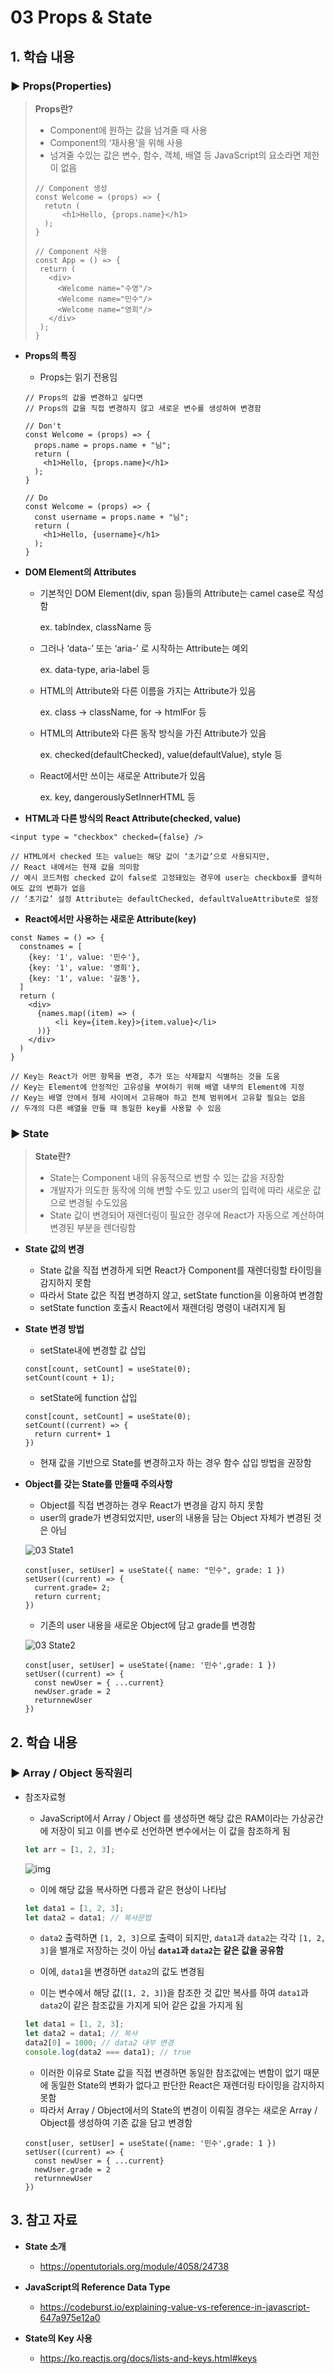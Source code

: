 # 03 Props & State

## 1. 학습 내용

### ▶ Props(Properties)

> **Props란?**
>
> - Component에 원하는 값을 넘겨줄 때 사용
> - Component의 ‘재사용’을 위해 사용
> - 넘겨줄 수있는 값은 변수, 함수, 객체, 배열 등 JavaScript의 요소라면 제한이 없음
>
> ```react
> // Component 생성
> const Welcome = (props) => {
> 	retutn (
> 		<h1>Hello, {props.name}</h1>
> 	);
> }
>
> // Component 사용
> const App = () => {
>  return (
>    <div>
>      <Welcome name="수영"/>
>      <Welcome name="민수"/>
>      <Welcome name="영희"/>
>    </div>
>  );
> }
> ```

- **Props의 특징**

  - Props는 읽기 전용임

  ```react
  // Props의 값을 변경하고 싶다면
  // Props의 값을 직접 변경하지 않고 새로운 변수를 생성하여 변경함

  // Don't
  const Welcome = (props) => {
    props.name = props.name + "님";
    return (
      <h1>Hello, {props.name}</h1>
    );
  }

  // Do
  const Welcome = (props) => {
    const username = props.name + "님";
    return (
      <h1>Hello, {username}</h1>
    );
  }
  ```

- **DOM Element의 Attributes**

  - 기본적인 DOM Element(div, span 등)들의 Attribute는 camel case로 작성함

    ex. tabIndex, className 등

  - 그러나 ‘data-’ 또는 ‘aria-’ 로 시작하는 Attribute는 예외

    ex. data-type, aria-label 등

  - HTML의 Attribute와 다른 이름을 가지는 Attribute가 있음

    ex. class → className, for → htmlFor 등

  - HTML의 Attribute와 다른 동작 방식을 가진 Attribute가 있음

    ex. checked(defaultChecked), value(defaultValue), style 등

  - React에서만 쓰이는 새로운 Attribute가 있음

    ex. key, dangerouslySetInnerHTML 등

- **HTML과 다른 방식의 React Attribute(checked, value)**

```react
<input type = "checkbox" checked={false} />

// HTML에서 checked 또는 value는 해당 값이 ‘초기값’으로 사용되지만,
// React 내에서는 현재 값을 의미함
// 예시 코드처럼 checked 값이 false로 고정돼있는 경우에 user는 checkbox를 클릭하여도 값의 변화가 없음
// ‘초기값’ 설정 Attribute는 defaultChecked, defaultValueAttribute로 설정
```

- **React에서만 사용하는 새로운 Attribute(key)**

```react
const Names = () => {
  constnames = [
    {key: '1', value: '민수'},
    {key: '1', value: '영희'},
    {key: '1', value: '길동'},
  ]
  return (
    <div>
      {names.map((item) => (
          <li key={item.key}>{item.value}</li>
      ))}
    </div>
  )
}

// Key는 React가 어떤 항목을 변경, 추가 또는 삭제할지 식별하는 것을 도움
// Key는 Element에 안정적인 고유성을 부여하기 위해 배열 내부의 Element에 지정
// Key는 배열 안에서 형제 사이에서 고유해야 하고 전체 범위에서 고유할 필요는 없음
// 두개의 다른 배열을 만들 때 동일한 key를 사용할 수 있음
```

### ▶ State

> **State란?**
>
> - State는 Component 내의 유동적으로 변할 수 있는 값을 저장함
> - 개발자가 의도한 동작에 의해 변할 수도 있고 user의 입력에 따라 새로운 값으로 변경될 수도있음
> - State 값이 변경되어 재렌더링이 필요한 경우에 React가 자동으로 계산하여 변경된 부분을 렌더링함

- **State 값의 변경**

  - State 값을 직접 변경하게 되면 React가 Component를 재렌더링할 타이밍을 감지하지 못함
  - 따라서 State 값은 직접 변경하지 않고, setState function을 이용하여 변경함
  - setState function 호출시 React에서 재렌더링 명령이 내려지게 됨

- **State 변경 방법**

  - setState내에 변경할 값 삽입

  ```react
  const[count, setCount] = useState(0);
  setCount(count + 1);
  ```

  - setState에 function 삽입

  ```react
  const[count, setCount] = useState(0);
  setCount((current) => {
    return current+ 1
  })
  ```

  - 현재 값을 기반으로 State를 변경하고자 하는 경우 함수 삽입 방법을 권장함

- **Object를 갖는 State를 만들때 주의사항**

  - Object를 직접 변경하는 경우 React가 변경을 감지 하지 못함
  - user의 grade가 변경되었지만, user의 내용을 담는 Object 자체가 변경된 것은 아님

  ![03 State1](https://user-images.githubusercontent.com/46704032/182531437-f6ca2134-0c7d-4bb8-b09d-2043195c7715.png)

  ```react
  const[user, setUser] = useState({ name: "민수", grade: 1 })
  setUser((current) => {
    current.grade= 2;
    return current;
  })
  ```

  - 기존의 user 내용을 새로운 Object에 담고 grade를 변경함

  ![03 State2](https://user-images.githubusercontent.com/46704032/182531492-bda86b64-914c-4783-9113-3b300a0b8cca.png)

  ```react
  const[user, setUser] = useState({name: '민수',grade: 1 })
  setUser((current) => {
    const newUser = { ...current}
    newUser.grade = 2
    returnnewUser
  })
  ```

## 2. 학습 내용

### ▶ Array / Object 동작원리

- 참조자료형

  - JavaScript에서 Array / Object 를 생성하면 해당 값은 RAM이라는 가상공간에 저장이 되고 이를 변수로 선언하면 변수에서는 이 값을 참조하게 됨

  ```javascript
  let arr = [1, 2, 3];
  ```

  ![img](https://codingapple.com/wp-content/uploads/2020/04/%EC%BA%A1%EC%B2%98423134.png)

  - 이에 해당 값을 복사하면 다름과 같은 현상이 나타남

  ```javascript
  let data1 = [1, 2, 3];
  let data2 = data1; // 복사문법
  ```

  - `data2` 출력하면 `[1, 2, 3]`으로 출력이 되지만, `data1`과 `data2`는 각각 `[1, 2, 3]`을 별개로 저장하는 것이 아님 **`data1`과 `data2`는 같은 값을 공유함**

  - 이에, `data1`을 변경하면 `data2`의 값도 변경됨

  - 이는 변수에서 해당 값(`[1, 2, 3]`)을 참조한 것 값만 복사를 하여 `data1`과 `data2`이 같은 참조값을 가지게 되어 같은 값을 가지게 됨

  ```javascript
  let data1 = [1, 2, 3];
  let data2 = data1; // 복사
  data2[0] = 1000; // data2 내부 변경
  console.log(data2 === data1); // true
  ```

  - 이러한 이유로 State 값을 직접 변경하면 동일한 참조값에는 변함이 없기 때문에 동일한 State의 변화가 없다고 판단한 React은 재렌더링 타이밍을 감지하지 못함
  - 따라서 Array / Object에서의 State의 변경이 이뤄질 경우는 새로운 Array / Object를 생성하여 기존 값을 담고 변경함

  ```react
  const[user, setUser] = useState({name: '민수',grade: 1 })
  setUser((current) => {
    const newUser = { ...current}
    newUser.grade = 2
    returnnewUser
  })
  ```

## 3. 참고 자료

- **State 소개**

  - https://opentutorials.org/module/4058/24738

- **JavaScript의 Reference Data Type**

  - https://codeburst.io/explaining-value-vs-reference-in-javascript-647a975e12a0

- **State의 Key 사용**
  - https://ko.reactjs.org/docs/lists-and-keys.html#keys
